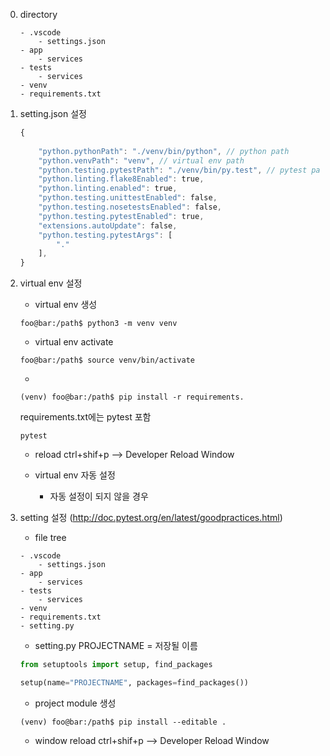 0. directory
    ```
    - .vscode
        - settings.json
    - app
        - services
    - tests
        - services
    - venv
    - requirements.txt
    ```

1. setting.json 설정 
    ```javascript
    {
	    
	    "python.pythonPath": "./venv/bin/python", // python path
	    "python.venvPath": "venv", // virtual env path
	    "python.testing.pytestPath": "./venv/bin/py.test", // pytest path
	    "python.linting.flake8Enabled": true,
	    "python.linting.enabled": true,
	    "python.testing.unittestEnabled": false,
	    "python.testing.nosetestsEnabled": false,
	    "python.testing.pytestEnabled": true,
	    "extensions.autoUpdate": false,
	    "python.testing.pytestArgs": [
	        "."
	    ],
	}

    ```

2. virtual env 설정
    - virtual env 생성

    ```console
    foo@bar:/path$ python3 -m venv venv
    ```

    - virtual env activate
    ```console
    foo@bar:/path$ source venv/bin/activate
    ``` 

    - 
    ```console
    (venv) foo@bar:/path$ pip install -r requirements.
    ```
    requirements.txt에는 pytest 포함
    ```
    pytest
    ``` 
    - reload 
    ctrl+shif+p --> Developer Reload Window

    - virtual env 자동 설정
        - 자동 설정이 되지 않을 경우
        

3. setting 설정 (http://doc.pytest.org/en/latest/goodpractices.html)
    - file tree
    ```
    - .vscode
        - settings.json
    - app
        - services
    - tests
        - services
    - venv
    - requirements.txt
    - setting.py
    ```

    - setting.py
    PROJECTNAME = 저장될 이름
    ```python
    from setuptools import setup, find_packages

    setup(name="PROJECTNAME", packages=find_packages())
    ```

    - project module 생성
    ```
    (venv) foo@bar:/path$ pip install --editable .
    ```

    - window reload
    ctrl+shif+p --> Developer Reload Window